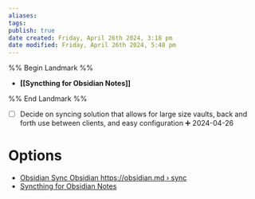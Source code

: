 ```yaml
---
aliases: 
tags: 
publish: true
date created: Friday, April 26th 2024, 3:18 pm
date modified: Friday, April 26th 2024, 5:48 pm
---
```


%% Begin Landmark %%
- **[[Syncthing for Obsidian Notes]]**

%% End Landmark %%
- [ ] Decide on syncing solution that allows for large size vaults, back and forth use between clients, and easy configuration ➕ 2024-04-26
# Options
- [Obsidian Sync Obsidian https://obsidian.md › sync](https://obsidian.md/sync)
- [Syncthing for Obsidian Notes](Syncthing%20for%20Obsidian%20Notes/Syncthing%20for%20Obsidian%20Notes.md) 
